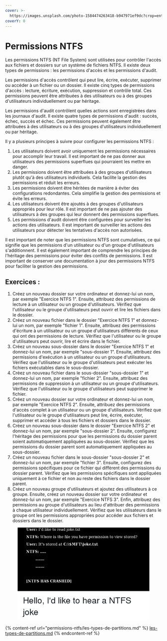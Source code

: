 ```yaml
---
cover: >-
  https://images.unsplash.com/photo-1584474263418-b947971ef9dc?crop=entropy&cs=tinysrgb&fm=jpg&ixid=MnwxOTcwMjR8MHwxfHNlYXJjaHw4fHxyZXN0cmljdGlvbnxlbnwwfHx8fDE2NzQ4MzgxNjA&ixlib=rb-4.0.3&q=80
coverY: 0
---
```


# Permissions NTFS

Les permissions NTFS (NT File System) sont utilisées pour contrôler l'accès aux fichiers et dossiers sur un système de fichiers NTFS. Il existe deux types de permissions : les permissions d'accès et les permissions d'audit.

Les permissions d'accès contrôlent qui peut lire, écrire, exécuter, supprimer ou accéder à un fichier ou un dossier. Il existe cinq types de permissions d'accès : lecture, écriture, exécution, suppression et contrôle total. Ces permissions peuvent être attribuées à des utilisateurs ou à des groupes d'utilisateurs individuellement ou par héritage.

Les permissions d'audit contrôlent quelles actions sont enregistrées dans les journaux d'audit. Il existe quatre types de permissions d'audit : succès, échec, succès et échec. Ces permissions peuvent également être attribuées à des utilisateurs ou à des groupes d'utilisateurs individuellement ou par héritage.

Il y a plusieurs principes à suivre pour configurer les permissions NTFS :

1. Les utilisateurs doivent avoir uniquement les permissions nécessaires pour accomplir leur travail. Il est important de ne pas donner aux utilisateurs des permissions superflues qui pourraient les mettre en danger.
2. Les permissions doivent être attribuées à des groupes d'utilisateurs plutôt qu'à des utilisateurs individuels. Cela facilite la gestion des permissions et réduit les erreurs.
3. Les permissions doivent être héritées de manière à éviter des configurations redondantes. Cela simplifie la gestion des permissions et évite les erreurs.
4. Les utilisateurs doivent être ajoutés à des groupes d'utilisateurs appropriés pour leur rôle. Il est important de ne pas ajouter des utilisateurs à des groupes qui leur donnent des permissions superflues.
5. Les permissions d'audit doivent être configurées pour surveiller les actions des utilisateurs. Il est important de surveiller les actions des utilisateurs pour détecter les tentatives d'accès non autorisées.

Il est important de noter que les permissions NTFS sont cumulatives, ce qui signifie que les permissions d'un utilisateur ou d'un groupe d'utilisateurs s'additionnent. Il est également important de comprendre les principes de l'héritage des permissions pour éviter des conflits de permissions. Il est important de conserver une documentation à jour des permissions NTFS pour faciliter la gestion des permissions.

## Exercices :&#x20;

1. Créez un nouveau dossier sur votre ordinateur et donnez-lui un nom, par exemple "Exercice NTFS 1". Ensuite, attribuez des permissions de lecture à un utilisateur ou un groupe d'utilisateurs. Vérifiez que l'utilisateur ou le groupe d'utilisateurs peut ouvrir et lire les fichiers dans le dossier.
2. Créez un nouveau fichier dans le dossier "Exercice NTFS 1" et donnez-lui un nom, par exemple "fichier 1". Ensuite, attribuez des permissions d'écriture à un utilisateur ou un groupe d'utilisateurs différents de ceux qui ont des permissions de lecture. Vérifiez que l'utilisateur ou le groupe d'utilisateurs peut ouvrir, lire et écrire dans le fichier.
3. Créez un nouveau sous-dossier dans le dossier "Exercice NTFS 1" et donnez-lui un nom, par exemple "sous-dossier 1". Ensuite, attribuez des permissions d'exécution à un utilisateur ou un groupe d'utilisateurs. Vérifiez que l'utilisateur ou le groupe d'utilisateurs peut exécuter les fichiers exécutables dans le sous-dossier.
4. Créez un nouveau fichier dans le sous-dossier "sous-dossier 1" et donnez-lui un nom, par exemple "fichier 2". Ensuite, attribuez des permissions de suppression à un utilisateur ou un groupe d'utilisateurs. Vérifiez que l'utilisateur ou le groupe d'utilisateurs peut supprimer le fichier.
5. Créez un nouveau dossier sur votre ordinateur et donnez-lui un nom, par exemple "Exercice NTFS 2". Ensuite, attribuez des permissions d'accès complet à un utilisateur ou un groupe d'utilisateurs. Vérifiez que l'utilisateur ou le groupe d'utilisateurs peut lire, écrire, exécuter, supprimer et accéder à tous les fichiers et dossiers dans le dossier.
6. Créez un nouveau sous-dossier dans le dossier "Exercice NTFS 2" et donnez-lui un nom, par exemple "sous-dossier 2". Ensuite, configurez l'héritage des permissions pour que les permissions du dossier parent soient automatiquement appliquées au sous-dossier. Vérifiez que les permissions du dossier parent sont automatiquement appliquées au sous-dossier.
7. Créez un nouveau fichier dans le sous-dossier "sous-dossier 2" et donnez-lui un nom, par exemple "fichier 3". Ensuite, configurez des permissions spécifiques pour ce fichier qui diffèrent des permissions du dossier parent. Vérifiez que les permissions spécifiques sont appliquées uniquement à ce fichier et non au reste des fichiers dans le dossier parent.
8. Créez un nouveau groupe d'utilisateurs et ajoutez des utilisateurs à ce groupe. Ensuite, créez un nouveau dossier sur votre ordinateur et donnez-lui un nom, par exemple "Exercice NTFS 3". Enfin, attribuez des permissions au groupe d'utilisateurs au lieu d'attribuer des permissions à chaque utilisateur individuellement. Vérifiez que les utilisateurs dans le groupe ont les permissions appropriées pour accéder aux fichiers et dossiers dans le dossier.

<figure><img src="../../../.gitbook/assets/user-id-like-to-read-joke-txt-ntfs-where-is-the-26264118.png" alt=""><figcaption></figcaption></figure>

{% content-ref url="permissions-ntfs/les-types-de-partitions.md" %}
[les-types-de-partitions.md](permissions-ntfs/les-types-de-partitions.md)
{% endcontent-ref %}
